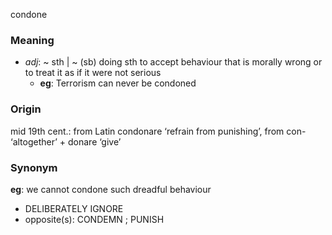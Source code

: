 condone
### Meaning
+ _adj_: ~ sth | ~ (sb) doing sth
to accept behaviour that is morally wrong or to treat it as if it were not serious
	+ __eg__: Terrorism can never be condoned

### Origin

mid 19th cent.: from Latin condonare ‘refrain from punishing’, from con- ‘altogether’ + donare ‘give’

### Synonym

__eg__: we cannot condone such dreadful behaviour

+ DELIBERATELY IGNORE
+ opposite(s): CONDEMN ; PUNISH


